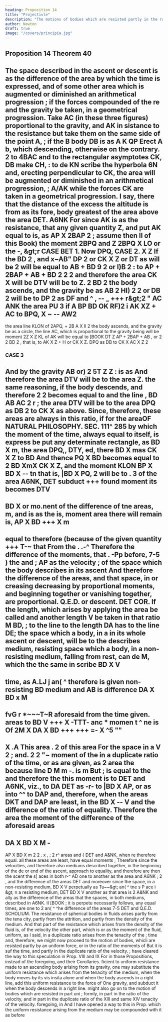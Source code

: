 ```yaml
---
heading: Proposition 14
title: "Projectivle"
description: "The motions of bodies which are resisted partly in the ratio of the velocities, and partly"
author: Newton
draft: true
image: "/covers/principia.jpg"
---
```




## Proposition 14 Theorem 40

The space described in the ascent or descent is as the difference of the area by which the time is
expressed, and of some other area which is augmented or diminished
an arithmetical progression ; if the forces compounded of the re
and the gravity be taken, in a geometrical progression.
Take AC (in these three figures) proportional to the gravity, and AK
in 
sistance
to the resistance
but take them on the same side of the point A,
;
if the
B
body
DB
is
as
A
K
QP
Erect A b, which
descending, otherwise on the contrary.
2
to 4BAC
and to the rectangular asymptotes CK,
DB
make
CH,
:
to
de
KN
scribe the hyperbola 6N
and, erecting
perpendicular to CK, the area
will be augmented or diminished in an arithmetical
progression,
;
A/AK
while the forces
CK
are taken in a geometrical progression.
I say, there
that
the
distance
of
the excess
the
altitude
is
from
as
its
fore,
body
greatest
of the area
above the area DET.
A6NK
For
since
AK
is
as the resistance, that
any given quantity Z, and put
AK
equal to
is,
as
AP X 2BAP
2
;
assume
then 
II of this
Book) the moment
2BPQ
and
Z
2BPQ X LO
or
the
-,
&amp;gt;r
CASE
BET
1.
Now
DPQ,
CASE
2.
X Z
If the
BD
2
,
and
x~AB&quot;
DP
2
or
CK X Z
or
DT
as
will be
2
will be equal to
AB + BD
9
2
or
I)B 2
:
to
AP + 2BAP + AB + BD 2
2
2
and therefore the area
CK X
will be
DTV will
be to
Z.
2
BD 2 the
body ascends, and the gravity be as AB
2
HI)
2
2
or DB 2
will be to DP 2 as DF
and
^
,
-- _ +++
r&amp;gt;2
&quot;
AC
ANK
the area
PU
3
if
A
BP
BD
OK
RF)2
i
AK XZ + AC
to
BPQ, X
~ --
AW2
-
the area
line
KLON of
2APQ, + 2B A X
II
2
the body ascends, and the gravity be as
a circle, the line AC, which is proportional to the gravity
being
will be
moment
2Z X
~~Z~~
KL of AK will be equal to
[BOOK
DT
Z
AP + 2BAP + AB
,
or
2
2
BD
2
,
that
is,
to
AK X Z +
H
or CK X Z.
DPQ as DB to CK X
AC X Z
2

### CASE 3

And by
the gravity
AB
or) 2
5T
Z
Z
:
is
as
And
therefore the area
DTV will
be to the area
Z.
the same reasoning, if the body descends, and therefore
2
2
becomes equal to
and the line
,
BD
AB
AC
2
r
;
the area
DTV
will be to the area
DPQ
as
DB
2
to
CK X
as above.
Since, therefore,
these areas are always in this ratio, if for the areaOF NATURAL PHILOSOPHY.
SEC. 111^
285
by which the moment of the time, always equal to itself, is express
be put any determinate rectangle, as BD X m, the area DPQ,,
DTY,
ed, there
BD X mas CK X Z to BD
And thence
PQ X BD becomes equal to 2 BD XmX CK X Z, and the moment KLON
BP X BD X --
tn
that
is,
|BD X PQ,
2
will be to
.
3
of the area
A6NK,
DET subduct
+++
found
moment
its
becomes
DTV
-
BD X
or
mo.nent of the difference of tne areas,
m, and
is
as the
is,
moment
area
there will remain
is,
AP X BD +++
X m
--
equal to
therefore (because of the given quantity +++ T-~
that
From the
.
.-^
Therefore the difference of the moments, that
.
-Pp
before,
7-5
)
the
and
;
AP
as the velocity
;
of the space which the body describes in its ascent
And
therefore the difference of the areas, and that space, in
or
creasing
decreasing by proportional moments, and beginning together or
vanishing together, are proportional. Q.E.D.
or descent.
DET
COR. If the length, which arises by applying the area
be called
and another length V be taken in that ratio
M
BD,
;
to the line
to the length
DA has to the line DE; the space which a body, in a
in its whole ascent or descent, will be to the
describes
medium,
resisting
space which a body, in a non-resisting medium, falling from rest, can de
M, which the
the same
in
scribe
BD
X V
-
time, as
A.LJ
j
an( ^ therefore is given
non-resisting
BD
medium
and
AB
is
difference
DA X BD x M
--
fvG r *~~~T~R
aforesaid
from the time given.
areas
to
BD V
+++ X
-TTT-
anc *
momen t
^ ne
is
Of
2M X
DA X BD +++
+++
=- X ^5
&quot;&quot;
-
X
.A
This area
.
2
of this area
For the space in a
V 2
;
and.
2
2
&quot;~
moment
of the
in a duplicate ratio of the time, or as
are given, as
2
area
the
because
line
D
M
m
-.
is
m
But
;
is
equal to the
and therefore the
this
moment
is
to
DET and A6NK, viz., to
DA
DET
as
-r- to |BD X AP, or as into ^^
to DAP
and, therefore, when the areas DKT and DAP are least, in the
BD X --
V
and the difference of the
ratio of equality.
Therefore the area
the
moment of
the difference of the aforesaid areas
--
DA X BD X M -
-
AP X BD X m
2
2
.
x
,
;
2
r^
areas
and
{
DET
and
A&NK, when
re therefore equal.
all these areas
are least, have equal
moments
;
Therefore since the velocities, and therefore also
mediums described together, in the beginning of the de
or
end
of
the ascent, approach to equality, and therefore are then
the
scent
the
s]
aces in both
r-^
AD
one to another as the area
and
A6NK
;
2
,
and the difference of the areas
DET
and moreover since the space, in a non-resisting medium,
BD X V
perpetually as
Tu~~&amp;gt;
an( ^ tne s P ace
i
&amp;gt;
n a resisting medium,
DET
BD X V
another as that area
is
2
A&NK
and
ally as the difference of the areas
that the spaces, in both mediums, described in
A6NK.
II
[BOOK
;
it
is
perpetu
necessarily follows,
any equal times, are one
to
2
an( ^ ^he difference of the areas
7-5
DET
and
Q.E.D.
SCHOLIUM.
The
resistance of spherical bodies in fluids arises partly from the tena
city, partly from the attrition, and partly from the density of the medium.
And that part of the resistance which arises from the density of the fluid
is,
of the velocity
the other part, which
is
or
as
the moment of the
fluid,
uniform,
as I said, in a duplicate ratio
arises
from the tenacity of the
;
time and, therefore, we might now proceed to the motion of bodies, whicli
are resisted partly by an uniform force, or in the ratio of the moments of
But it is suf
the time, and partly in the duplicate ratio of the velocity.
;
have cleared the way to this speculation in Prop. VIII and IX
For in those Propositions, instead of the
foregoing, and their Corollaries.
ficient to
uniform resistance made to an ascending body arising from its gravity,
one may substitute the uniform resistance which arises from the tenacity
of the medium, when the body moves by its vis insita alone and when the
body ascends in a right line, add this uniform resistance to the force of
One
gravity, and subduct it when the body descends in a right line.
might also go on to the motion of bodies which are resisted in part uni
;
formly, in part in the ratio of the velocity, and in part in the duplicate
ratio of the
XIII and
same
XIV
tenacity of the
velocity.
foregoing, in
And I have opened a way to this in Prop.
which the uniform resistance arising from the
medium may be
compounded with
it
as before